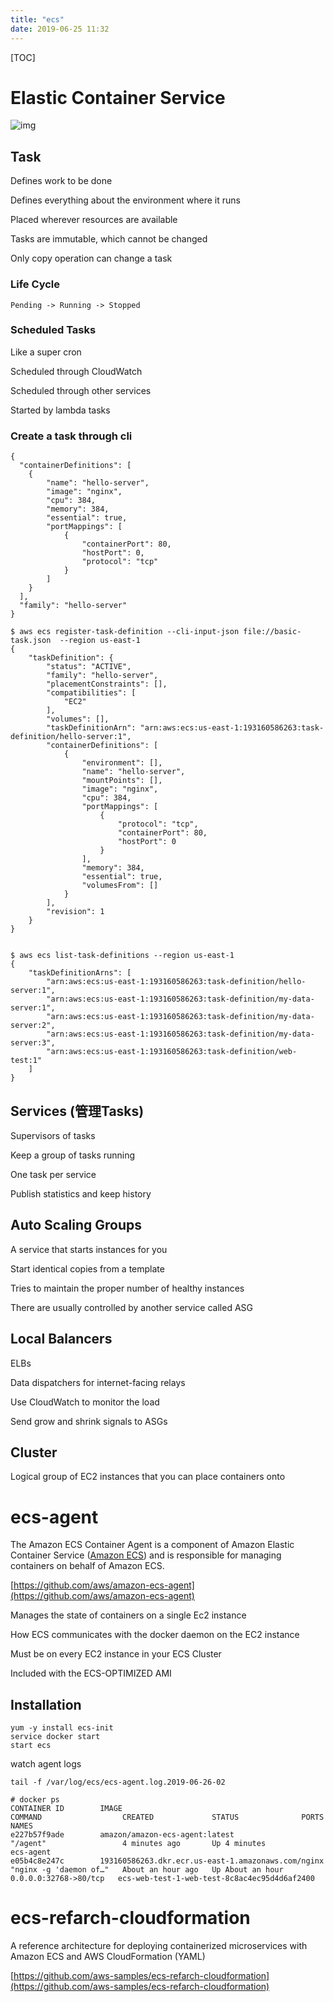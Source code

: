 ```yaml
---
title: "ecs"
date: 2019-06-25 11:32
---
```

[TOC]



# Elastic Container Service

![img](https://snag.gy/F1MYG9.jpg)







## Task

Defines work to be done

Defines everything about the environment where it runs

Placed wherever resources are available

Tasks are immutable, which cannot be changed

Only copy operation can change a task



### Life Cycle

```
Pending -> Running -> Stopped
```



### Scheduled Tasks

Like a super cron

Scheduled through CloudWatch

Scheduled through other services

Started by lambda tasks



### Create a task through cli

```
{
  "containerDefinitions": [
    {
        "name": "hello-server",
        "image": "nginx",
        "cpu": 384,
        "memory": 384,
        "essential": true,
        "portMappings": [
            {
                "containerPort": 80,
                "hostPort": 0,
                "protocol": "tcp"
            }
        ]
    }
  ],
  "family": "hello-server"
}
```



```
$ aws ecs register-task-definition --cli-input-json file://basic-task.json  --region us-east-1
{
    "taskDefinition": {
        "status": "ACTIVE",
        "family": "hello-server",
        "placementConstraints": [],
        "compatibilities": [
            "EC2"
        ],
        "volumes": [],
        "taskDefinitionArn": "arn:aws:ecs:us-east-1:193160586263:task-definition/hello-server:1",
        "containerDefinitions": [
            {
                "environment": [],
                "name": "hello-server",
                "mountPoints": [],
                "image": "nginx",
                "cpu": 384,
                "portMappings": [
                    {
                        "protocol": "tcp",
                        "containerPort": 80,
                        "hostPort": 0
                    }
                ],
                "memory": 384,
                "essential": true,
                "volumesFrom": []
            }
        ],
        "revision": 1
    }
}


$ aws ecs list-task-definitions --region us-east-1
{
    "taskDefinitionArns": [
        "arn:aws:ecs:us-east-1:193160586263:task-definition/hello-server:1",
        "arn:aws:ecs:us-east-1:193160586263:task-definition/my-data-server:1",
        "arn:aws:ecs:us-east-1:193160586263:task-definition/my-data-server:2",
        "arn:aws:ecs:us-east-1:193160586263:task-definition/my-data-server:3",
        "arn:aws:ecs:us-east-1:193160586263:task-definition/web-test:1"
    ]
}
```





## Services (管理Tasks)

Supervisors of tasks

Keep a group of tasks running

One task per service

Publish statistics and keep history









## Auto Scaling Groups

A service that starts instances for you

Start identical copies from a template

Tries to maintain the proper number of healthy instances

There are usually controlled by another service called ASG



## Local Balancers 

ELBs

Data dispatchers for internet-facing relays

Use CloudWatch to monitor the load

Send grow and shrink signals to ASGs



## Cluster

Logical group of EC2 instances that you can place containers onto



# ecs-agent

The Amazon ECS Container Agent is a component of Amazon Elastic Container Service ([Amazon ECS](http://aws.amazon.com/ecs/)) and is responsible for managing containers on behalf of Amazon ECS.

[https://github.com/aws/amazon-ecs-agent](https://github.com/aws/amazon-ecs-agent)



Manages the state of containers on a single Ec2 instance

How ECS communicates with the docker daemon on the EC2 instance

Must be on every EC2 instance in your ECS Cluster

Included with the ECS-OPTIMIZED AMI





## Installation

```
yum -y install ecs-init
service docker start
start ecs
```



watch agent logs

```
tail -f /var/log/ecs/ecs-agent.log.2019-06-26-02
```



```
# docker ps
CONTAINER ID        IMAGE                                                COMMAND                  CREATED             STATUS              PORTS                   NAMES
e227b57f9ade        amazon/amazon-ecs-agent:latest                       "/agent"                 4 minutes ago       Up 4 minutes                                ecs-agent
e05b4c8e247c        193160586263.dkr.ecr.us-east-1.amazonaws.com/nginx   "nginx -g 'daemon of…"   About an hour ago   Up About an hour    0.0.0.0:32768->80/tcp   ecs-web-test-1-web-test-8c8ac4ec95d4d6af2400
```



# ecs-refarch-cloudformation

A reference architecture for deploying containerized microservices with Amazon ECS and AWS CloudFormation (YAML)

[https://github.com/aws-samples/ecs-refarch-cloudformation](https://github.com/aws-samples/ecs-refarch-cloudformation)







